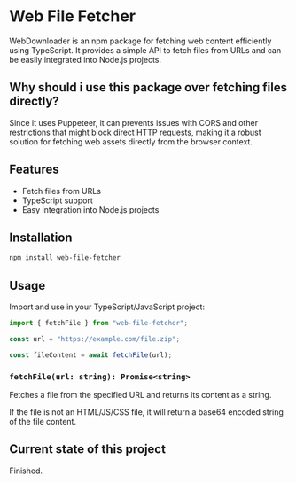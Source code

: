 # Web File Fetcher

WebDownloader is an npm package for fetching web content efficiently using TypeScript. It provides a simple API to fetch files from URLs and can be easily integrated into Node.js projects.

## Why should i use this package over fetching files directly?
Since it uses Puppeteer, it can prevents issues with CORS and other restrictions that might block direct HTTP requests, making it a robust solution for fetching web assets directly from the browser context.

## Features
- Fetch files from URLs
- TypeScript support
- Easy integration into Node.js projects

## Installation

```bash
npm install web-file-fetcher
```

## Usage

Import and use in your TypeScript/JavaScript project:

```typescript
import { fetchFile } from "web-file-fetcher";

const url = "https://example.com/file.zip";

const fileContent = await fetchFile(url);
```

### `fetchFile(url: string): Promise<string>`
Fetches a file from the specified URL and returns its content as a string.

If the file is not an HTML/JS/CSS file, it will return a base64 encoded string of the file content.

## Current state of this project
Finished.
